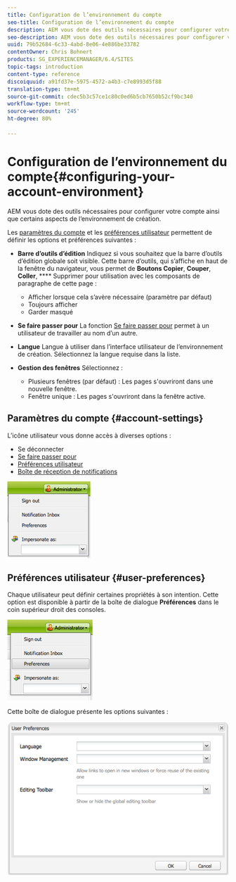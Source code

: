 ```yaml
---
title: Configuration de l’environnement du compte
seo-title: Configuration de l’environnement du compte
description: AEM vous dote des outils nécessaires pour configurer votre compte ainsi que certains aspects de l’environnement de création.
seo-description: AEM vous dote des outils nécessaires pour configurer votre compte ainsi que certains aspects de l’environnement de création.
uuid: 79b52684-6c33-4abd-8e06-4e886be33782
contentOwner: Chris Bohnert
products: SG_EXPERIENCEMANAGER/6.4/SITES
topic-tags: introduction
content-type: reference
discoiquuid: a91fd37e-5975-4572-a4b3-c7e8993d5f88
translation-type: tm+mt
source-git-commit: cdec5b3c57ce1c80c0ed6b5cb7650b52cf9bc340
workflow-type: tm+mt
source-wordcount: '245'
ht-degree: 80%

---
```



# Configuration de l’environnement du compte{#configuring-your-account-environment}

AEM vous dote des outils nécessaires pour configurer votre compte ainsi que certains aspects de l’environnement de création.

Les [paramètres du compte](#account-settings) et les [préférences utilisateur](#user-preferences) permettent de définir les options et préférences suivantes :

* **Barre d’outils d’édition** Indiquez si vous souhaitez que la barre d’outils d’édition globale soit visible. Cette barre d’outils, qui s’affiche en haut de la fenêtre du navigateur, vous permet de 
**Boutons Copier**,  **Couper**,  **Coller**,  **** Supprimer pour utilisation avec les composants de paragraphe de cette page :

   * Afficher lorsque cela s’avère nécessaire (paramètre par défaut)
   * Toujours afficher
   * Garder masqué

* **Se faire passer pour**
La fonction [Se faire passer pour](/help/sites-administering/security.md#impersonating-another-user) permet à un utilisateur de travailler au nom d’un autre.

* **Langue** Langue à utiliser dans l’interface utilisateur de l’environnement de création. Sélectionnez la langue requise dans la liste.

* **Gestion des fenêtres**
Sélectionnez :

   * Plusieurs fenêtres (par défaut) : Les pages s&#39;ouvriront dans une nouvelle fenêtre.
   * Fenêtre unique : Les pages s&#39;ouvriront dans la fenêtre active.

## Paramètres du compte {#account-settings}

L’icône utilisateur vous donne accès à diverses options :

* Se déconnecter
* [Se faire passer pour](/help/sites-administering/security.md#impersonating-another-user)
* [Préférences utilisateur](#user-preferences)
* [Boîte de réception de notifications](/help/sites-classic-ui-authoring/author-env-inbox.md)

![chlimage_1-170](assets/chlimage_1-170.png)

## Préférences utilisateur {#user-preferences}

Chaque utilisateur peut définir certaines propriétés à son intention. Cette option est disponible à partir de la boîte de dialogue **Préférences** dans le coin supérieur droit des consoles.

![screen_shot_2012-02-08at105033am](assets/screen_shot_2012-02-08at105033am.png)

Cette boîte de dialogue présente les options suivantes :

![chlimage_1-171](assets/chlimage_1-171.png)


